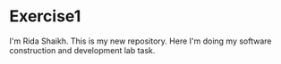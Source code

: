 # Exercise1
I'm Rida Shaikh.
This is my new repository.
Here I'm doing my software construction and development lab task.
